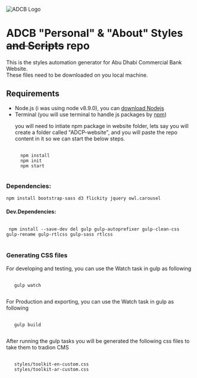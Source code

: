![ADCB Logo](https://www.healthholistic.com/wp-content/uploads/2016/10/ADCB-logo-320x100.png "ADCB Logo")

# ADCB "Personal" & "About" Styles ~~and Scripts~~ repo
<p>This is the styles automation generator for Abu Dhabi Commercial Bank Website.<br/>
These files need to be downloaded on you local machine.</p>



## Requirements
<ul>
 <li>Node.js (i was using node v8.9.0), you can <a href="https://nodejs.org/en/download/">download Nodejs</a></li>
 <li>Terminal (you will use terminal to handle js packages by <a href="https://npmjs.com/">npm</a>)
  <p> you will need to intiate npm package in website folder, lets say you will create a folder called "ADCP-website", and you will paste the repo content in it so we can start the below steps.</p>
<pre>
 <code>
  npm install
  npm init
  npm start
 </code>
</pre>
 </li>
 </ul>

### Dependencies:
<pre><code>npm install bootstrap-sass d3 flickity jquery owl.carousel</code></pre>

#### Dev.Dependencies:
<pre>
<code>
 npm install --save-dev del gulp gulp-autoprefixer gulp-clean-css gulp-rename gulp-rtlcss gulp-sass rtlcss 
</code>
</pre>



### Generating CSS files
<p>For developing and testing, you can use the Watch task in gulp as following</p>
<pre>
  <code>
   gulp watch
  </code>
</pre>
<p>For Production and exporting, you can use the Watch task in gulp as following</p>
<pre>
  <code>
   gulp build
  </code>
</pre>

After running the gulp tasks you will be generated the following css files to take them to tradion CMS
 <pre>
  <code>
   styles/toolkit-en-custom.css
   styles/toolkit-ar-custom.css
  </code>
</pre>

